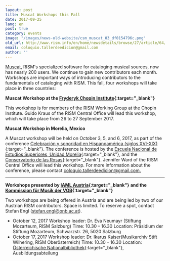 ```yaml
---
layout: post
title: Muscat Workshops this Fall
date: 2017-09-25
lang: en
post: true
category: events
image: "/images/news-old-website/csm_muscat_03_df0154796c.png"
old_url: http://www.rism.info/en/home/newsdetails/browse/27/article/64/muscat-workshops-this-fall.html
email: coloquio.tallerdeedicion@gmail.com
author: ''
---
```


[Muscat](/community/muscat.html), RISM's specialized software for cataloging musical sources, now has nearly 200 users. We continue to gain new contributors each month. Workshops are important ways of introducing contributors to the fundamentals of cataloging with RISM. This fall, four workshops will take place in three countries:

**Muscat Workshop at the [Fryderyk Chopin Institute](http://en.chopin.nifc.pl/institute/){:target="_blank"}**

This workshop is for members of the RISM Working Group at the Chopin Institute. Guido Kraus of the RISM Central Office will lead this workshop, which will take place from 26 to 27 September 2017.


**Muscat Workshop in Morelia, Mexico**

A Muscat workshop will be held on October 3, 5, and 6, 2017, as part of the conference [Celebración y sonoridad en Hispanoamérica (siglos XVI-XIX)](http://www.enesmorelia.unam.mx/index.php/convocatorias/convocatoria-celebracion-y-sonoridad-en-hispanoamerica-siglos-xvi-xix/){:target="_blank"}. The conference is hosted by the [Escuela Nacional de Estudios Superiores, Unidad Morelia](http://www.enesmorelia.unam.mx/){:target="_blank"}, and the [Conservatorio de las Rosas](https://www.conservatoriodelasrosas.edu.mx/Home/){:target="_blank"}. Jennifer Ward of the RISM Central Office will lead this workshop. For more information about the conference, please contact [coloquio.tallerdeedicion@gmail.com.](mailto:coloquio.tallerdeedicion@gmail.com)

****

**Workshops presented by [IAML Austria](https://www.iaml.at/){:target="_blank"}** **and the [Kommission für Musik der VÖB](http://www.univie.ac.at/voeb/kommissionen/musik/){:target="_blank"}**

Two workshops are being offered in Austria and are being led by two of our Austrian RISM contributors. Space is limited. To reserve a spot, contact Stefan Engl ([stefan.engl@onb.ac.at](mailto:stefan.engl@onb.ac.at)).

- October 12, 2017
Workshop leader: Dr. Eva Neumayr (Stiftung Mozarteum, RISM Salzburg)
Time: 10.30 – 16.30
Location: Präsidium der Stiftung Mozarteum, Schwarzstr. 26, 5020 Salzburg
- October 17, 2017
Workshop leader: Dr. Ikarus Kaiser(Musikarchiv Stift Wilhering, RISM Oberösterreich)
Time: 10.30 – 16.30
Location: [Österreichische Nationalbibliothek](https://www.onb.ac.at/de/bibliothek/ausbildung/universitaetslehrgang/neuer-standort/){:target="_blank"}, Ausbildungsabteilung